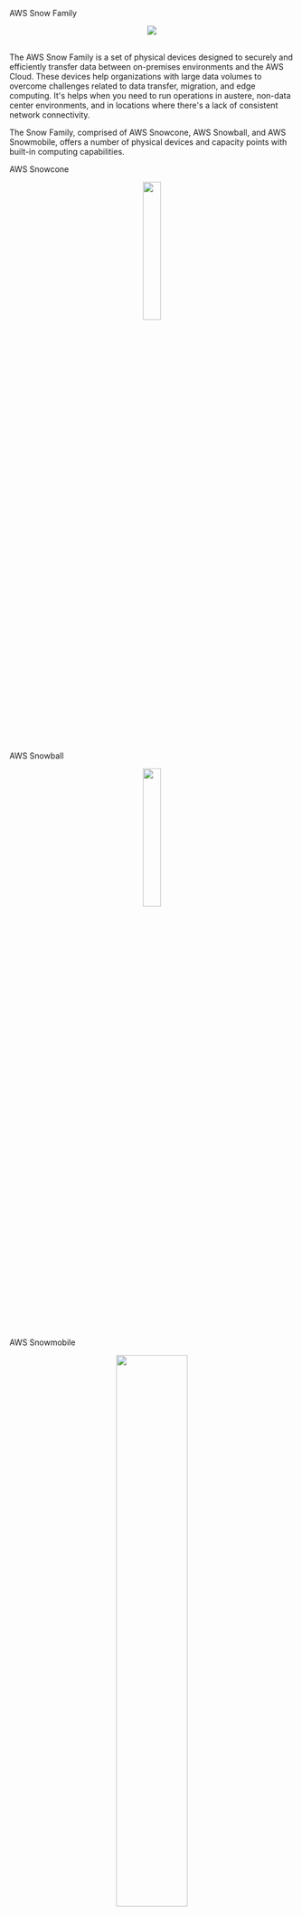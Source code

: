 AWS Snow Family

<div align="center">
  <img src="https://thumbs2.imgbox.com/5c/94/COU1p1I7_t.png">
</div>
<br/>

The AWS Snow Family is a set of physical devices designed to securely and efficiently transfer data between on-premises environments and the AWS Cloud. These devices help organizations with large data volumes to overcome challenges related to data transfer, migration, and edge computing. It's helps when you need to run operations in austere, non-data center environments, and in locations where there's a lack of consistent network connectivity. 

The Snow Family, comprised of AWS Snowcone, AWS Snowball, and AWS Snowmobile, offers a number of physical devices and capacity points with built-in computing capabilities.


AWS Snowcone
<div align="center">
  <img src="https://mms.businesswire.com/media/20200617005657/en/799138/4/4440824_AWS_Snowcone_E_Ink_Label.jpg" width="25%">
</div>
<br/>


AWS Snowball
<div align="center">
  <img src="https://www.ktexperts.com/wp-content/uploads/2019/11/Snowball-closed-600w.png" width="25%">
</div>
<br/>


AWS Snowmobile
<div align="center">
  <img src="https://d1.awsstatic.com/products/Snow/Snowmobile_11082016_09_SO1_534x300.2a5a5677ec9c098f2c4fa915a620e5fd2baed5a4.2a5a5677ec9c098f2c4fa915a620e5fd2baed5a4.png" width="50%">
</div>
<br/>
